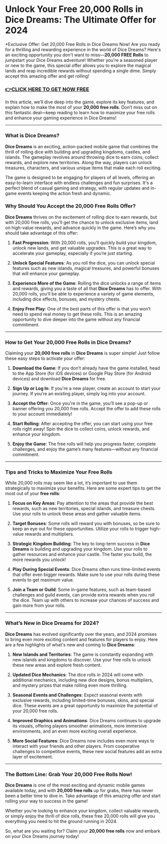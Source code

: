 # Unlock Your Free 20,000 Rolls in Dice Dreams: The Ultimate Offer for 2024

*Exclusive Offer: Get 20,000 Free Rolls in Dice Dreams Now! Are you ready for a thrilling and rewarding experience in the world of Dice Dreams? Here's an exciting opportunity you don't want to miss—**20,000 FREE Rolls** to jumpstart your Dice Dreams adventure! Whether you're a seasoned player or new to the game, this special offer allows you to explore the magical lands and reap incredible rewards without spending a single dime. Simply accept this amazing offer and get rolling!

### [👉CLICK HERE TO GET NOW FREE](https://freeforyou.xyz/dice/dreams/)

In this article, we’ll dive deep into the game, explore its key features, and explain how to make the most of your **20,000 free rolls**. Don’t miss out on this fantastic deal—keep reading to learn how to maximize your free rolls and enhance your gaming experience in Dice Dreams!

---

### What is Dice Dreams?

**Dice Dreams** is an exciting, action-packed mobile game that combines the thrill of rolling dice with building and upgrading kingdoms, castles, and islands. The gameplay revolves around throwing dice to earn coins, collect rewards, and explore new territories. Along the way, players can unlock treasures, characters, and various unique items that make each roll exciting.

The game is designed to be engaging for players of all levels, offering an easy-to-learn interface with endless challenges and fun surprises. It's a perfect blend of casual gaming and strategy, with regular updates and in-game events keeping the action fresh and dynamic.

### Why Should You Accept the 20,000 Free Rolls Offer?

**Dice Dreams** thrives on the excitement of rolling dice to earn rewards, but with 20,000 free rolls, you’ll get the chance to unlock exclusive items, land on high-value rewards, and advance quickly in the game. Here’s why you should take advantage of this offer:

1. **Fast Progression**: With 20,000 rolls, you’ll quickly build your kingdom, unlock new lands, and get valuable upgrades. This is a great way to accelerate your gameplay, especially if you’re just starting.

2. **Unlock Special Features**: As you roll the dice, you can unlock special features such as new islands, magical treasures, and powerful bonuses that will enhance your gameplay.

3. **Experience More of the Game**: Rolling the dice unlocks a range of items and rewards, giving you a taste of all that **Dice Dreams** has to offer. With 20,000 rolls, you’ll be able to experience a variety of game elements, including dice effects, bonuses, and mystery chests.

4. **Enjoy Free Play**: One of the best parts of this offer is that you won’t need to spend real money to get these rolls. This is an amazing opportunity to dive deeper into the game without any financial commitment.

---

### How to Get Your 20,000 Free Rolls in Dice Dreams?

Claiming your **20,000 free rolls** in **Dice Dreams** is super simple! Just follow these easy steps to activate your offer:

1. **Download the Game**: If you don’t already have the game installed, head to the App Store (for iOS devices) or Google Play Store (for Android devices) and download **Dice Dreams** for free.

2. **Sign Up or Log In**: If you're a new player, create an account to start your journey. If you’re an existing player, simply log into your account.

3. **Accept the Offer**: Once you're in the game, you’ll see a pop-up or banner offering you 20,000 free rolls. Accept the offer to add these rolls to your account immediately!

4. **Start Rolling**: After accepting the offer, you can start using your free rolls right away! Spin the dice to collect coins, unlock rewards, and enhance your kingdom.

5. **Enjoy the Game**: The free rolls will help you progress faster, complete challenges, and enjoy the game’s many features—without any financial commitment.

---

### Tips and Tricks to Maximize Your Free Rolls

While 20,000 rolls may seem like a lot, it’s important to use them strategically to maximize your benefits. Here are some expert tips to get the most out of your **free rolls**:

1. **Focus on Key Areas**: Pay attention to the areas that provide the best rewards, such as new territories, special islands, and treasure chests. Use your rolls to unlock these areas and gather valuable items.

2. **Target Bonuses**: Some rolls will reward you with bonuses, so be sure to keep an eye out for these opportunities. Utilize your rolls to trigger high-value rewards and multipliers.

3. **Strategic Kingdom Building**: The key to long-term success in **Dice Dreams** is building and upgrading your kingdom. Use your rolls to gather resources and enhance your castle. The faster you build, the more rewards you unlock!

4. **Play During Special Events**: Dice Dreams often runs time-limited events that offer even bigger rewards. Make sure to use your rolls during these events to get maximum value.

5. **Join a Team or Guild**: Some in-game features, such as team-based challenges and guild events, can provide extra rewards when you roll the dice. Team up with others to increase your chances of success and gain more from your rolls.

---

### What’s New in Dice Dreams for 2024?

**Dice Dreams** has evolved significantly over the years, and 2024 promises to bring even more exciting content and features for players to enjoy. Here are a few highlights of what's new and coming to **Dice Dreams**:

1. **New Islands and Territories**: The game is constantly expanding with new islands and kingdoms to discover. Use your free rolls to unlock these new areas and explore fresh content.

2. **Updated Dice Mechanics**: The dice rolls in 2024 will come with additional mechanics, including new dice designs, bonus multipliers, and mystery prizes that make rolling even more thrilling.

3. **Seasonal Events and Challenges**: Expect seasonal events with exclusive rewards, including limited-time bonuses, skins, and special dice. These events are a great opportunity to maximize the potential of your 20,000 free rolls.

4. **Improved Graphics and Animations**: Dice Dreams continues to upgrade its visuals, offering players smoother animations, more immersive environments, and an even more exciting overall experience.

5. **More Social Features**: Dice Dreams now includes even more ways to interact with your friends and other players. From cooperative challenges to competitive events, these new social features add an extra layer of excitement.

---

### The Bottom Line: Grab Your 20,000 Free Rolls Now!

**Dice Dreams** is one of the most exciting and dynamic mobile games available today, and with **20,000 free rolls** up for grabs, there has never been a better time to dive in. Take advantage of this amazing offer and start rolling your way to success in the game!

Whether you’re looking to enhance your kingdom, collect valuable rewards, or simply enjoy the thrill of dice rolls, these free 20,000 rolls will give you everything you need to hit the ground running in 2024.

So, what are you waiting for? Claim your **20,000 free rolls** now and embark on your Dice Dreams journey today!
